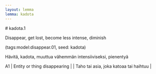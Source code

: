 ```yaml
---
layout: lemma
lemma: kadota
---
```


<div class="sense">
# <span class="sensename">kadota.1</span>

<span class="description">Disappear, get lost, become less intense, diminish</span>

(tags:model:disappear.01, seed: kadota)

<span class="description">Hävitä, kadota, muuttua vähemmän intensiiviseksi, pienentyä</span>

A1 | Entity or thing disappearing |   | Taho tai asia, joka katoaa tai haihtuu |  

</div>

